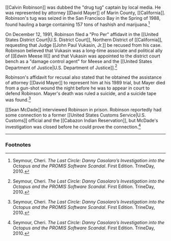 [[Calvin Robinson]] was dubbed the "drug tug" captain by local media. He was represented by attorney [[David Mayer]] of Marin County, [[California]]. Robinson's tug was seized in the San Francisco Bay in the Spring of 1988, found hauling a barge containing 157 tons of hashish and marijuana.[^1]

On December 12, 1991, Robinson filed a "Pro Per" affidavit in the [[United States District Court|U.S. District Court]], Northern District of [[California]], requesting that Judge [[John Paul Vukasin, Jr.]] be recused from his case. Robinson believed that Vukasin was a long-time associate and political ally of [[Edwin Meese III]] and that Vukasin was appointed to the district court bench as a "damage control agent" for Meese and the [[United States Department of Justice|U.S. Department of Justice]].[^1]

Robinson's affidavit for recusal also stated that he obtained the assistance of attorney [[David Mayer]] to represent him at his 1989 trial, but Mayer died from a gun-shot wound the night before he was to appear in court to defend Robinson. Mayer's death was ruled a suicide, and a suicide tape was found.[^1]

[[Sean McDade]] interviewed Robinson in prison. Robinson reportedly had some connection to a former [[United States Customs Service|U.S. Customs]] official and the [[Cabazon Indian Reservation]], but McDade's investigation was closed before he could prove the connection.[^1]

---
### Footnotes

[^1]: Seymour, Cheri. *The Last Circle: Danny Casolaro’s Investigation into the Octopus and the PROMIS Software Scandal*. First Edition. TrineDay, 2010.